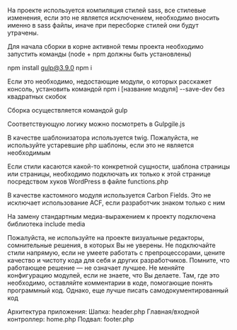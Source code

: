 
На проекте используется компиляция стилей sass, все стилевые изменения, если это не является исключением, необходимо вносить именно в sass файлы, иначе при пересборке стилей они будут утрачены.

Для начала сборки в корне активной темы проекта необходимо запустить команды (node + npm должны быть установлены)

npm install gulp@3.9.0
npm i

Если это необходимо, недостающие модули, о которых расскажет консоль, установить командой npm i [название модуля] --save-dev без квадратных скобок

Сборка осуществляется командой gulp

Соответствующую логику можно посмотреть в Gulpgile.js

В качестве шаблонизатора используется twig. Пожалуйста, не используйте устаревшие php шаблоны, если это не является необходимым

Если стили касаются какой-то конкретной сущности, шаблона страницы или страницы, необходимо подключать их только к этой странице посредством хуков WordPress в файле functions.php

В качестве кастомного модуля используется Carbon Fields. Это не исключает использование ACF, если разработчик знаком только с ним

На замену стандартным медиа-выражением к проекту подключена библиотека include media

Пожалуйста, не используйте на проекте визуальные редакторы, сомнительные решения, в которых Вы не уверены. Не подключайте стили напрямую, если не умеете работать с препроцессорами, цените качество и чистоту кода для себя и других разработчиков. Помните, что работающее решение — не означает лучшее. Не меняйте конфигурацию модулей, если не знаете, что Вы делаете. Там, где это необходимо, оставляйте комментарии в коде, помогающие понять программный код. Однако, еще лучше писать самодокументированный код

Архитектура приложения:
Шапка: header.php
Главная/входной контроллер: home.php
Подвал: footer.php


